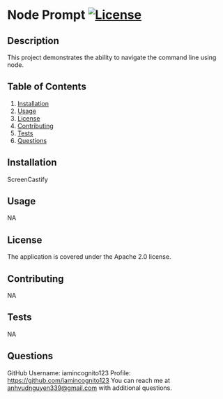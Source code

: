# Node Prompt [![License](https://img.shields.io/badge/License-Apache_2.0-blue.svg)](https://opensource.org/licenses/Apache-2.0)

## Description

This project demonstrates the ability to navigate the command line using node.

## Table of Contents

 1. [Installation](#Installation)
 2. [Usage](#Usage)
 3. [License](#License)
 4. [Contributing](#Contributing)
 5. [Tests](#Tests)
 6. [Questions](#Questions)

## <a name='Installation'></a>Installation

ScreenCastify

## <a name='Usage'></a>Usage 

NA

## <a name='License'></a>License 
The application is covered under the Apache 2.0 license.

## <a name='Contributing'></a>Contributing  

NA

## <a name='Tests'></a>Tests

NA

##  <a name='Questions'></a>Questions

GitHub Username: iamincognito123
Profile: https://github.com/iamincognito123
You can reach me at anhvudnguyen339@gmail.com with additional questions.

